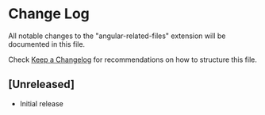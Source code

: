 # Change Log

All notable changes to the "angular-related-files" extension will be documented in this file.

Check [Keep a Changelog](http://keepachangelog.com/) for recommendations on how to structure this file.

## [Unreleased]

- Initial release